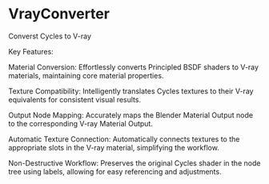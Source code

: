 # VrayConverter
Converst Cycles to V-ray

Key Features:

Material Conversion: Effortlessly converts Principled BSDF shaders to V-ray materials, maintaining core material properties.

Texture Compatibility: Intelligently translates Cycles textures to their V-ray equivalents for consistent visual results.

Output Node Mapping: Accurately maps the Blender Material Output node to the corresponding V-ray Material Output.

Automatic Texture Connection: Automatically connects textures to the appropriate slots in the V-ray material, simplifying the workflow.

Non-Destructive Workflow: Preserves the original Cycles shader in the node tree using labels, allowing for easy referencing and adjustments.
